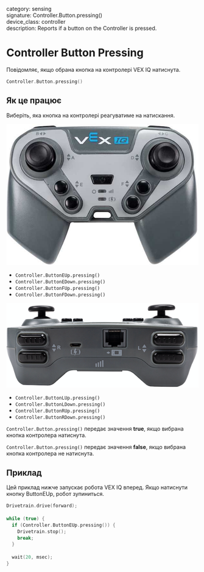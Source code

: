 category: sensing  
signature: Controller.Button.pressing()  
device_class: controller  
description: Reports if a button on the Controller is pressed.

# Controller Button Pressing

Повідомляє, якщо обрана кнопка на контролері VEX IQ натиснута.

```cpp
Controller.Button.pressing()
```

## Як це працює

Виберіть, яка кнопка на контролері реагуватиме на натискання.

![controller_button_back](controller_button_front.jpg)

- `Controller.ButtonEUp.pressing()`
- `Controller.ButtonEDown.pressing()`
- `Controller.ButtonFUp.pressing()`
- `Controller.ButtonFDown.pressing()`

![controller_button_front](controller_button_back.png)

- `Controller.ButtonLUp.pressing()`
- `Controller.ButtonLDown.pressing()`
- `Controller.ButtonRUp.pressing()`
- `Controller.ButtonRDown.pressing()`

`Controller.Button.pressing()` передає значення **true**, якщо вибрана кнопка контролера натиснута.

`Controller.Button.pressing()` передає значення **false**, якщо вибрана кнопка контролера не натиснута.

## Приклад

Цей приклад нижче запускає робота VEX IQ вперед. Якщо натиснути кнопку ButtonEUp, робот зупиниться.

```cpp
Drivetrain.drive(forward);

while (true) {
  if (Controller.ButtonEUp.pressing()) {
    Drivetrain.stop();
    break;
  }

  wait(20, msec);
}

```

<advanced>
</advanced>